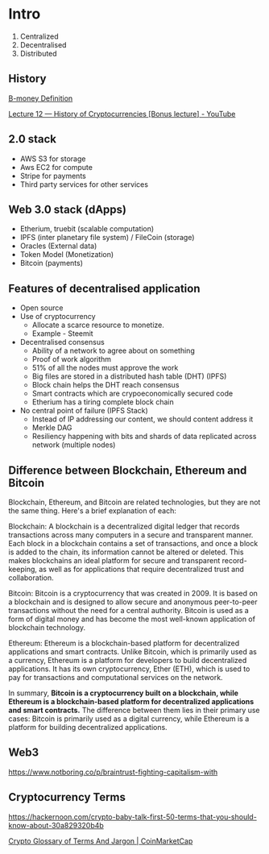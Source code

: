 # Intro

1. Centralized
2. Decentralised
3. Distributed

## History

[B-money Definition](https://www.investopedia.com/terms/b/bmoney.asp)

[Lecture 12 — History of Cryptocurrencies [Bonus lecture] - YouTube](https://www.youtube.com/watch?v=1VYs_zZsorU)

## 2.0 stack

- AWS S3 for storage
- Aws EC2 for compute
- Stripe for payments
- Third party services for other services

## Web 3.0 stack (dApps)

- Etherium, truebit (scalable computation)
- IPFS (inter planetary file system) / FileCoin (storage)
- Oracles (External data)
- Token Model (Monetization)
- Bitcoin (payments)

## Features of decentralised application

- Open source
- Use of cryptocurrency
  - Allocate a scarce resource to monetize.
  - Example - Steemit
- Decentralised consensus
  - Ability of a network to agree about on something
  - Proof of work algorithm
  - 51% of all the nodes must approve the work
  - Big files are stored in a distributed hash table (DHT) (IPFS)
  - Block chain helps the DHT reach consensus
  - Smart contracts which are crypoeconomically secured code
  - Etherium has a tiring complete block chain
- No central point of failure (IPFS Stack)
  - Instead of IP addressing our content, we should content address it
  - Merkle DAG
  - Resiliency happening with bits and shards of data replicated across network (multiple nodes)

## Difference between Blockchain, Ethereum and Bitcoin

Blockchain, Ethereum, and Bitcoin are related technologies, but they are not the same thing. Here's a brief explanation of each:

Blockchain: A blockchain is a decentralized digital ledger that records transactions across many computers in a secure and transparent manner. Each block in a blockchain contains a set of transactions, and once a block is added to the chain, its information cannot be altered or deleted. This makes blockchains an ideal platform for secure and transparent record-keeping, as well as for applications that require decentralized trust and collaboration.

Bitcoin: Bitcoin is a cryptocurrency that was created in 2009. It is based on a blockchain and is designed to allow secure and anonymous peer-to-peer transactions without the need for a central authority. Bitcoin is used as a form of digital money and has become the most well-known application of blockchain technology.

Ethereum: Ethereum is a blockchain-based platform for decentralized applications and smart contracts. Unlike Bitcoin, which is primarily used as a currency, Ethereum is a platform for developers to build decentralized applications. It has its own cryptocurrency, Ether (ETH), which is used to pay for transactions and computational services on the network.

In summary, **Bitcoin is a cryptocurrency built on a blockchain, while Ethereum is a blockchain-based platform for decentralized applications and smart contracts.** The difference between them lies in their primary use cases: Bitcoin is primarily used as a digital currency, while Ethereum is a platform for building decentralized applications.

## Web3

<https://www.notboring.co/p/braintrust-fighting-capitalism-with>

## Cryptocurrency Terms

<https://hackernoon.com/crypto-baby-talk-first-50-terms-that-you-should-know-about-30a829320b4b>

[Crypto Glossary of Terms And Jargon | CoinMarketCap](https://coinmarketcap.com/alexandria/glossary)
